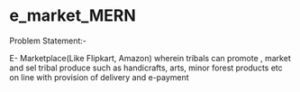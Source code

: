 # e_market_MERN

Problem Statement:-

  E- Marketplace(Like Flipkart, Amazon) wherein tribals can promote , 
  market and sel tribal produce such as handicrafts, arts, minor forest
  products etc on line with provision of delivery and e-payment
